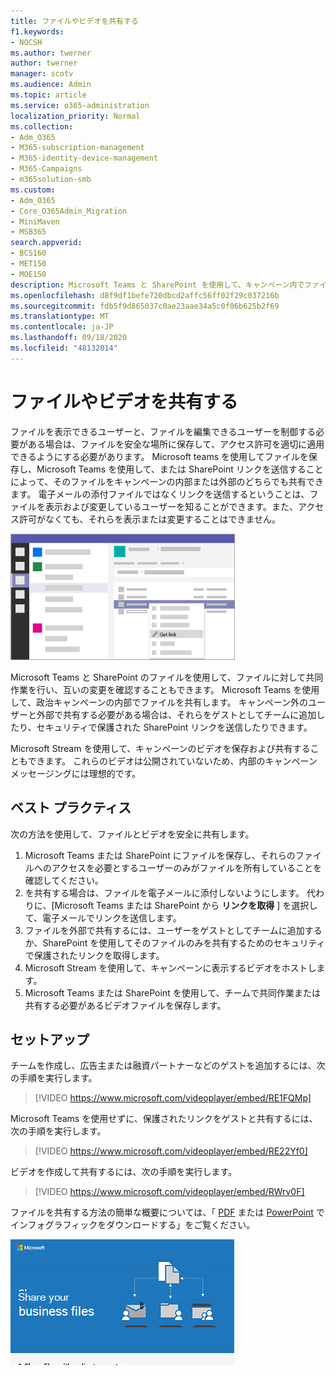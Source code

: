 ```yaml
---
title: ファイルやビデオを共有する
f1.keywords:
- NOCSH
ms.author: twerner
author: twerner
manager: scotv
ms.audience: Admin
ms.topic: article
ms.service: o365-administration
localization_priority: Normal
ms.collection:
- Adm_O365
- M365-subscription-management
- M365-identity-device-management
- M365-Campaigns
- m365solution-smb
ms.custom:
- Adm_O365
- Core_O365Admin_Migration
- MiniMaven
- MSB365
search.appverid:
- BCS160
- MET150
- MOE150
description: Microsoft Teams と SharePoint を使用して、キャンペーン内でファイルとビデオを共有できます。
ms.openlocfilehash: d8f9df1befe720dbcd2affc56ff02f29c037216b
ms.sourcegitcommit: fdb5f9d865037c0ae23aae34a5c0f06b625b2f69
ms.translationtype: MT
ms.contentlocale: ja-JP
ms.lasthandoff: 09/18/2020
ms.locfileid: "48132014"
---
```

# <a name="share-files-and-videos"></a>ファイルやビデオを共有する

ファイルを表示できるユーザーと、ファイルを編集できるユーザーを制御する必要がある場合は、ファイルを安全な場所に保存して、アクセス許可を適切に適用できるようにする必要があります。 Microsoft teams を使用してファイルを保存し、Microsoft Teams を使用して、または SharePoint リンクを送信することによって、そのファイルをキャンペーンの内部または外部のどちらでも共有できます。 電子メールの添付ファイルではなくリンクを送信するということは、ファイルを表示および変更しているユーザーを知ることができます。また、アクセス許可がなくても、それらを表示または変更することはできません。 

![[ファイル] タブを表示し、メニューの [リンクの取得] を表示する Microsoft Teams ウィンドウの図](../media/m365-democracy-teams-sharefiles.png)

Microsoft Teams と SharePoint のファイルを使用して、ファイルに対して共同作業を行い、互いの変更を確認することもできます。 Microsoft Teams を使用して、政治キャンペーンの内部でファイルを共有します。 キャンペーン外のユーザーと外部で共有する必要がある場合は、それらをゲストとしてチームに追加したり、セキュリティで保護された SharePoint リンクを送信したりできます。

Microsoft Stream を使用して、キャンペーンのビデオを保存および共有することもできます。 これらのビデオは公開されていないため、内部のキャンペーンメッセージングには理想的です。

## <a name="best-practices"></a>ベスト プラクティス

次の方法を使用して、ファイルとビデオを安全に共有します。

1. Microsoft Teams または SharePoint にファイルを保存し、それらのファイルへのアクセスを必要とするユーザーのみがファイルを所有していることを確認してください。 
2. を共有する場合は、ファイルを電子メールに添付しないようにします。 代わりに、[Microsoft Teams または SharePoint から **リンクを取得** ] を選択して、電子メールでリンクを送信します。
3. ファイルを外部で共有するには、ユーザーをゲストとしてチームに追加するか、SharePoint を使用してそのファイルのみを共有するためのセキュリティで保護されたリンクを取得します。
4. Microsoft Stream を使用して、キャンペーンに表示するビデオをホストします。 
5. Microsoft Teams または SharePoint を使用して、チームで共同作業または共有する必要があるビデオファイルを保存します。

 
## <a name="set-up"></a>セットアップ

チームを作成し、広告主または融資パートナーなどのゲストを追加するには、次の手順を実行します。

> [!VIDEO https://www.microsoft.com/videoplayer/embed/RE1FQMp]

Microsoft Teams を使用せずに、保護されたリンクをゲストと共有するには、次の手順を実行します。

> [!VIDEO https://www.microsoft.com/videoplayer/embed/RE22Yf0]

ビデオを作成して共有するには、次の手順を実行します。

> [!VIDEO https://www.microsoft.com/videoplayer/embed/RWrv0F]

ファイルを共有する方法の簡単な概要については、「 [PDF](https://go.microsoft.com/fwlink/?linkid=2079435) または [PowerPoint](https://go.microsoft.com/fwlink/?linkid=2079438) でインフォグラフィックをダウンロードする」をご覧ください。

[![別のユーザーとファイルを共有する図](../media/ShareYourfiles-thumb-358x201.png)](https://go.microsoft.com/fwlink/?linkid=2079435)
